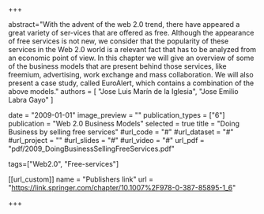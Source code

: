 +++

abstract="With the advent of the web 2.0 trend, there have appeared a great variety of ser-vices that are offered as free. Although the appearance of free services is not new, we consider that the popularity of these services in the Web 2.0 world is a relevant fact that has to be analyzed from an economic point of view. In this chapter we will give an overview of some of the business models that are present behind those services, like freemium, advertising, work exchange and mass collaboration. We will also present a case study, called EuroAlert, which contains a combination of the above models."
authors = [
 "Jose Luis Marín de la Iglesia", 
 "Jose Emilio Labra Gayo"
 ]

date = "2009-01-01"
image_preview = ""
publication_types = ["6"]
publication = "Web 2.0 Business Models"
selected = true
title = "Doing Business by selling free services"
#url_code = "#"
#url_dataset = "#"
#url_project = ""
#url_slides = "#"
#url_video = "#"
url_pdf = "pdf/2009_DoingBusinessSellingFreeServices.pdf"

tags=["Web2.0", "Free-services"]

[[url_custom]]
name = "Publishers link"
url = "https://link.springer.com/chapter/10.1007%2F978-0-387-85895-1_6"


+++
